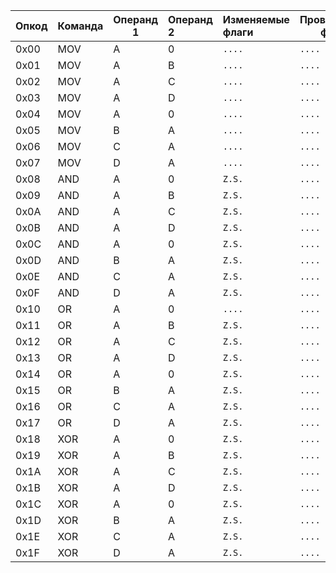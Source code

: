 | Опкод | Команда | Операнд 1 | Операнд 2 | Изменяемые флаги | Проверяемые флаги |
| :----------- | ---------------- | ------------------ | :----------------- | :-------------------------------- | ----------------------------------- |
| 0x00       | MOV            | A                | 0                | `....`                          | `....`                            |
| 0x01       | MOV            | A                | B                | `....`                          | `....`                            |
| 0x02       | MOV            | A                | C                | `....`                          | `....`                            |
| 0x03       | MOV            | A                | D                | `....`                          | `....`                            |
| 0x04       | MOV            | A                | 0                | `....`                          | `....`                            |
| 0x05       | MOV            | B                | A                | `....`                          | `....`                            |
| 0x06       | MOV            | C                | A                | `....`                          | `....`                            |
| 0x07       | MOV            | D                | A                | `....`                          | `....`                            |
| 0x08       | AND            | A                | 0                | `Z.S.`                          | `....`                            |
| 0x09       | AND            | A                | B                | `Z.S.`                          | `....`                            |
| 0x0A       | AND            | A                | C                | `Z.S.`                          | `....`                            |
| 0x0B       | AND            | A                | D                | `Z.S.`                          | `....`                            |
| 0x0C       | AND            | A                | 0                | `Z.S.`                          | `....`                            |
| 0x0D       | AND            | B                | A                | `Z.S.`                          | `....`                            |
| 0x0E       | AND            | C                | A                | `Z.S.`                          | `....`                            |
| 0x0F       | AND            | D                | A                | `Z.S.`                          | `....`                            |
| 0x10       | OR             | A                | 0                | `....`                          | `....`                            |
| 0x11       | OR             | A                | B                | `Z.S.`                          | `....`                            |
| 0x12       | OR             | A                | C                | `Z.S.`                          | `....`                            |
| 0x13       | OR             | A                | D                | `Z.S.`                          | `....`                            |
| 0x14       | OR             | A                | 0                | `Z.S.`                          | `....`                            |
| 0x15       | OR             | B                | A                | `Z.S.`                          | `....`                            |
| 0x16       | OR             | C                | A                | `Z.S.`                          | `....`                            |
| 0x17       | OR             | D                | A                | `Z.S.`                          | `....`                            |
| 0x18       | XOR            | A                | 0                | `Z.S.`                          | `....`                            |
| 0x19       | XOR            | A                | B                | `Z.S.`                          | `....`                            |
| 0x1A       | XOR            | A                | C                | `Z.S.`                          | `....`                            |
| 0x1B       | XOR            | A                | D                | `Z.S.`                          | `....`                            |
| 0x1C       | XOR            | A                | 0                | `Z.S.`                          | `....`                            |
| 0x1D       | XOR            | B                | A                | `Z.S.`                          | `....`                            |
| 0x1E       | XOR            | C                | A                | `Z.S.`                          | `....`                            |
| 0x1F       | XOR            | D                | A                | `Z.S.`                          | `....`                            |
